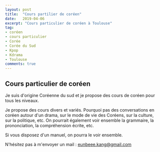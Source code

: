 ```yaml
---
layout: post
title:  "Cours partilier de coréen"
date:   2019-04-06
excerpt: "Cours particulier de coréen à Toulouse"
tag:
- coréen
- cours particulier
- Corée
- Corée du Sud
- Kpop
- Kdrama
- Toulouse
comments: true
---
```


## Cours particulier de coréen

Je suis d'origine Coréenne du sud et je propose des cours de coréen pour tous les niveaux.

Je propose des cours divers et variés. Pourquoi pas des conversations en coréen autour d'un drama, sur le mode de vie des Coréens, sur la culture, sur la politique, etc.
On pourrait également voir ensemble la grammaire, la prononciation, la compréhension écrite, etc.

Si vous disposez d'un manuel, on pourra le voir ensemble.

N'hésitez pas à m'envoyer un mail : eunbeee.kang@gmail.com

